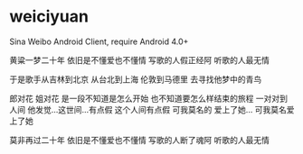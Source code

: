 weiciyuan
=========
Sina Weibo Android Client, require Android 4.0+

黄粱一梦二十年
依旧是不懂爱也不懂情
写歌的人假正经阿
听歌的人最无情

于是歌手从吉林到北京
从台北到上海
伦敦到马德里
去寻找他梦中的青鸟

郎对花 姐对花 是一段不知道是怎么开始
也不知道要怎么样结束的旅程 一对对到人间
他发觉…这世间…有点假 这个人间有点假
可我莫名的 爱上了她… 可我莫名爱上了她

莫非再过二十年
依旧是不懂爱也不懂情
写歌的人断了魂阿
听歌的人最无情
